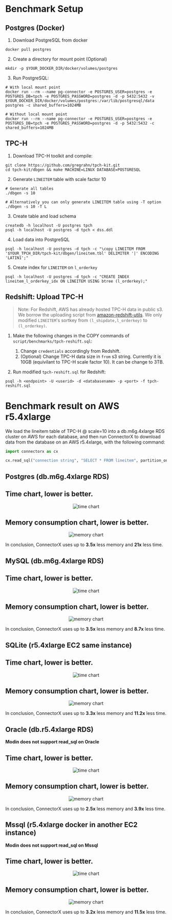 # Benchmark Setup

## Postgres (Docker)

1. Download PostgreSQL from docker
```
docker pull postgres
```

2. Create a directory for mount point (Optional)
```
mkdir -p $YOUR_DOCKER_DIR/docker/volumes/postgres
```

3. Run PostgreSQL:
```
# With local mount point
docker run --rm --name pg-connector -e POSTGRES_USER=postgres -e POSTGRES_DB=tpch -e POSTGRES_PASSWORD=postgres -d -p 5432:5432 -v $YOUR_DOCKER_DIR/docker/volumes/postgres:/var/lib/postgresql/data postgres -c shared_buffers=1024MB

# Without local mount point
docker run --rm --name pg-connector -e POSTGRES_USER=postgres -e POSTGRES_DB=tpch -e POSTGRES_PASSWORD=postgres -d -p 5432:5432 -c shared_buffers=1024MB
```

## TPC-H

1. Download TPC-H toolkit and compile:
```
git clone https://github.com/gregrahn/tpch-kit.git
cd tpch-kit/dbgen && make MACHINE=LINUX DATABASE=POSTGRESQL
```

2. Generate `LINEITEM` table with scale factor 10
```
# Generate all tables
./dbgen -s 10

# Alternatively you can only generate LINEITEM table using -T option
./dbgen -s 10 -T L
```

3. Create table and load schema
```
createdb -h localhost -U postgres tpch
psql -h localhost -U postgres -d tpch < dss.ddl
```

4. Load data into PostgreSQL
```
psql -h localhost -U postgres -d tpch -c "\copy LINEITEM FROM '$YOUR_TPCH_DIR/tpch-kit/dbgen/lineitem.tbl' DELIMITER '|' ENCODING 'LATIN1';"
```

5. Create index for `LINEITEM` on `l_orderkey`
```
psql -h localhost -U postgres -d tpch -c "CREATE INDEX lineitem_l_orderkey_idx ON LINEITEM USING btree (l_orderkey);"
```

## Redshift: Upload TPC-H
> Note: For Redshift, AWS has already hosted TPC-H data in public s3. We borrow the uploading script from [amazon-redshift-utils](https://github.com/awslabs/amazon-redshift-utils/blob/master/src/CloudDataWarehouseBenchmark/Cloud-DWB-Derived-from-TPCH/3TB/ddl.sql). We only modified `LINEITEM`'s sortkey from `(l_shipdate,l_orderkey)` to `(l_orderkey)`.

1. Make the following changes in the COPY commands of `script/benchmarks/tpch-reshift.sql`:

   1. Change `credentials` accordingly from Redshift.
   2. (Optional) Change TPC-H data size in `from` s3 string. Currently it is 10GB (equivilant to TPC-H scale factor 10). It can be change to 3TB.
 
2. Run modified `tpch-reshift.sql` for Redshift:
```
psql -h <endpoint> -U <userid> -d <databasename> -p <port> -f tpch-reshift.sql
```

# Benchmark result on AWS r5.4xlarge

We load the lineitem table of TPC-H @ scale=10 into a db.m6g.4xlarge RDS cluster on AWS for each database, and then run ConnectorX to download data from the database
on an AWS r5.4xlarge, with the following command:

```python
import connectorx as cx

cx.read_sql("connection string", "SELECT * FROM lineitem", partition_on="l_orderkey", partition_num=4)
```

## Postgres (db.m6g.4xlarge RDS)

## Time chart, lower is better.

<p align="center"><img alt="time chart" src="https://raw.githubusercontent.com/sfu-db/connector-agent/main/assets/pg-time.png"/></p>

## Memory consumption chart, lower is better.

<p align="center"><img alt="memory chart" src="https://raw.githubusercontent.com/sfu-db/connector-agent/main/assets/pg-mem.png"/></p>

In conclusion, ConnectorX uses up to **3.5x** less memory and **21x** less time.

## MySQL (db.m6g.4xlarge RDS)


## Time chart, lower is better.

<p align="center"><img alt="time chart" src="https://raw.githubusercontent.com/sfu-db/connector-agent/main/assets/mysql-time.png"/></p>

## Memory consumption chart, lower is better.

<p align="center"><img alt="memory chart" src="https://raw.githubusercontent.com/sfu-db/connector-agent/main/assets/mysql-mem.png"/></p>

In conclusion, ConnectorX uses up to **3.5x** less memory and **8.7x** less time.


## SQLite (r5.4xlarge EC2 same instance)


## Time chart, lower is better.

<p align="center"><img alt="time chart" src="https://raw.githubusercontent.com/sfu-db/connector-agent/main/assets/sqlite-time.png"/></p>

## Memory consumption chart, lower is better.

<p align="center"><img alt="memory chart" src="https://raw.githubusercontent.com/sfu-db/connector-agent/main/assets/sqlite-mem.png"/></p>

In conclusion, ConnectorX uses up to **3.3x** less memory and **11.2x** less time.

## Oracle (db.r5.4xlarge RDS)

**Modin does not support read_sql on Oracle**

## Time chart, lower is better.

<p align="center"><img alt="time chart" src="https://raw.githubusercontent.com/sfu-db/connector-x/main/assets/oracle-time.png"/></p>

## Memory consumption chart, lower is better.

<p align="center"><img alt="memory chart" src="https://raw.githubusercontent.com/sfu-db/connector-x/main/assets/oracle-mem.png"/></p>

In conclusion, ConnectorX uses up to **2.5x** less memory and **3.9x** less time.

## Mssql (r5.4xlarge docker in another EC2 instance)

**Modin does not support read_sql on Mssql**

## Time chart, lower is better.

<p align="center"><img alt="time chart" src="https://raw.githubusercontent.com/sfu-db/connector-x/main/assets/mssql-time.png"/></p>

## Memory consumption chart, lower is better.

<p align="center"><img alt="memory chart" src="https://raw.githubusercontent.com/sfu-db/connector-x/main/assets/mssql-mem.png"/></p>

In conclusion, ConnectorX uses up to **3.2x** less memory and **11.5x** less time.
